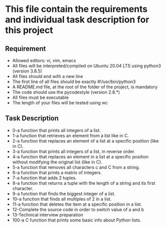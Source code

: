 # This file contain the requirements and individual task description for this project

## Requirement

* Allowed editors: vi, vim, emacs
* All files will be interpreted/compiled on Ubuntu 20.04 LTS using python3 (version 3.8.5)
* All files should end with a new line
* The first line of all files should be exactly #!/usr/bin/python3
* A README.md file, at the root of the folder of the project, is mandatory
* The code should use the pycodestyle (version 2.8.*)
* All files must be executable
* The length of your files will be tested using wc

## Task Description
* 0-a function that prints all integers of a list.
* 1-a function that retrieves an element from a list like in C.
* 2-a function that replaces an element of a list at a specific position (like in C).
* 3-a function that prints all integers of a list, in reverse order.
* 4-a function that replaces an element in a list at a specific position without modifying the original list (like in C).
* 5-a function that removes all characters c and C from a string.
* 6-a function that prints a matrix of integers.
* 7-a function that adds 2 tuples.
* 8-a function that returns a tuple with the length of a string and its first character.
* 9-a function that finds the biggest integer of a list.
* 10-a function that finds all multiples of 2 in a list.
* 11-a function that deletes the item at a specific position in a list.
* 12-Complete the source code in order to switch value of a and b
* 13-Technical interview preparation
* 100-a C function that prints some basic info about Python lists.
